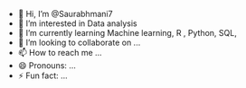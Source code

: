 - 👋 Hi, I’m @Saurabhmani7
- 👀 I’m interested in Data analysis
- 🌱 I’m currently learning Machine learning, R , Python, SQL, 
- 💞️ I’m looking to collaborate on ...
- 📫 How to reach me ...
- 😄 Pronouns: ...
- ⚡ Fun fact: ...

<!---
Saurabhmani7/Saurabhmani7 is a ✨ special ✨ repository because its `README.md` (this file) appears on your GitHub profile.
You can click the Preview link to take a look at your changes.
--->
